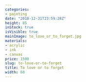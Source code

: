 ```yaml
---
categories:
- painting
date: "2018-12-31T23:59:28Z"
height: 85
inStock: true
isVisible: true
mainImage: to_love_or_to_forget.jpg
materials:
- acrylic
- ink
- canvas
price: 1500
slug: to-love-or-to-forget
title: To love or to forget
width: 60
---
```


